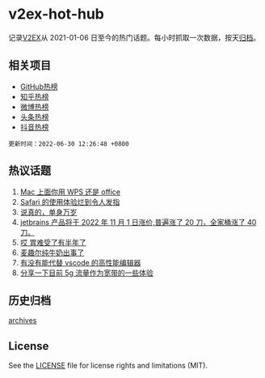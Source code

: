 # v2ex-hot-hub

 记录[V2EX](https://www.v2ex.com/)从 2021-01-06 日至今的热门话题。每小时抓取一次数据，按天[归档](archives)。
 
 ## 相关项目

- [GitHub热榜](https://github.com/snaildev/github-hot-hub)
- [知乎热榜](https://github.com/snaildev/zhihu-hot-hub)
- [微博热榜](https://github.com/snaildev/weibo-hot-hub)
- [头条热榜](https://github.com/snaildev/toutiao-hot-hub)
- [抖音热榜](https://github.com/snaildev/douyin-hot-hub)


 `更新时间：2022-06-30 12:26:48 +0800`

## 热议话题

1. [Mac 上面你用 WPS 还是 office](https://www.v2ex.com/t/862936)
1. [Safari 的使用体验烂到令人发指](https://www.v2ex.com/t/862912)
1. [说真的，单身万岁](https://www.v2ex.com/t/863051)
1. [jetbrains 产品将于 2022 年 11 月 1 日涨价,普遍涨了 20 刀，全家桶涨了 40 刀。](https://www.v2ex.com/t/863011)
1. [哎 胃难受了有半年了](https://www.v2ex.com/t/862942)
1. [麦趣尔纯牛奶出事了](https://www.v2ex.com/t/863089)
1. [有没有能代替 vscode 的高性能编辑器](https://www.v2ex.com/t/863081)
1. [分享一下目前 5g 流量作为宽带的一些体验](https://www.v2ex.com/t/862918)

## 历史归档

[archives](archives)

## License

See the [LICENSE](LICENSE) file for license rights and limitations (MIT).
